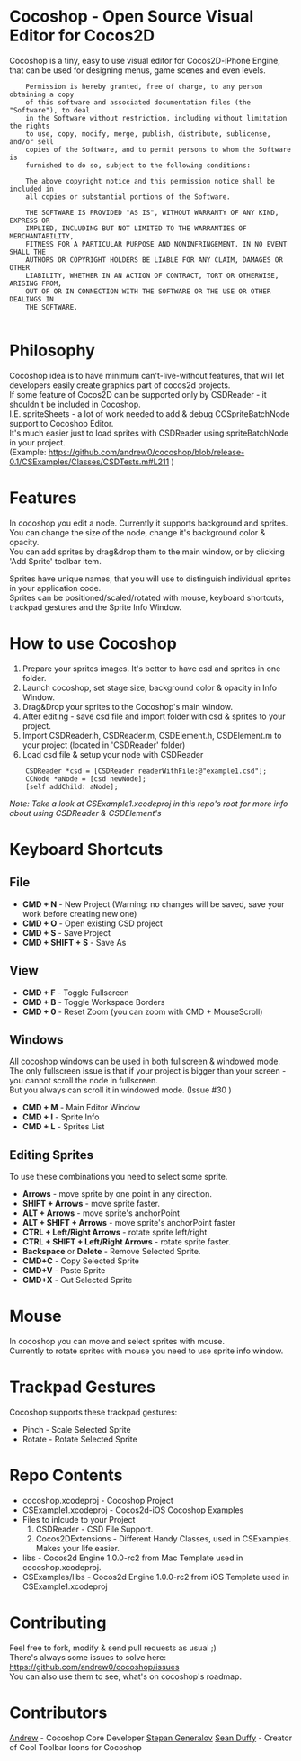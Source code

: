 Cocoshop - Open Source Visual Editor for Cocos2D
================================================

Cocoshop is a tiny, easy to use visual editor for Cocos2D-iPhone Engine, that
can be used for designing menus, game scenes and even levels.

```   
    Permission is hereby granted, free of charge, to any person obtaining a copy
    of this software and associated documentation files (the "Software"), to deal
    in the Software without restriction, including without limitation the rights
    to use, copy, modify, merge, publish, distribute, sublicense, and/or sell
    copies of the Software, and to permit persons to whom the Software is
    furnished to do so, subject to the following conditions:
   
    The above copyright notice and this permission notice shall be included in
    all copies or substantial portions of the Software.
   
    THE SOFTWARE IS PROVIDED "AS IS", WITHOUT WARRANTY OF ANY KIND, EXPRESS OR
    IMPLIED, INCLUDING BUT NOT LIMITED TO THE WARRANTIES OF MERCHANTABILITY,
    FITNESS FOR A PARTICULAR PURPOSE AND NONINFRINGEMENT. IN NO EVENT SHALL THE
    AUTHORS OR COPYRIGHT HOLDERS BE LIABLE FOR ANY CLAIM, DAMAGES OR OTHER
    LIABILITY, WHETHER IN AN ACTION OF CONTRACT, TORT OR OTHERWISE, ARISING FROM,
    OUT OF OR IN CONNECTION WITH THE SOFTWARE OR THE USE OR OTHER DEALINGS IN
    THE SOFTWARE.
 
```

Philosophy
=====================
Cocoshop idea is to have minimum can't-live-without features, that will let developers easily create graphics part of cocos2d projects.  
If some feature of Cocos2D can be supported only by CSDReader - it shouldn't be included in Cocoshop.  
I.E. spriteSheets - a lot of work needed to add & debug CCSpriteBatchNode support to Cocoshop Editor.  
It's much easier just to load sprites with CSDReader using spriteBatchNode in your project.  
(Example: https://github.com/andrew0/cocoshop/blob/release-0.1/CSExamples/Classes/CSDTests.m#L211 )  

Features
=====================
In cocoshop you edit a node. Currently it supports background and sprites.  
You can change the size of the node, change it's background color & opacity.  
You can add sprites by drag&drop them to the main window, or by clicking 'Add Sprite' toolbar item.

Sprites have unique names, that you will use to distinguish individual sprites in your application code.  
Sprites can be positioned/scaled/rotated with mouse, keyboard shortcuts, trackpad gestures and the Sprite Info Window.

How to use Cocoshop
=====================

 1. Prepare your sprites images. It's better to have csd and sprites in one folder.
 1. Launch cocoshop, set stage size, background color & opacity in Info Window.
 1. Drag&Drop your sprites to the Cocoshop's main window.
 1. After editing - save csd file and import folder with csd & sprites to your project.
 1. Import CSDReader.h, CSDReader.m, CSDElement.h, CSDElement.m to your project (located in 'CSDReader' folder)
 1. Load csd file & setup your node with CSDReader  

```
    CSDReader *csd = [CSDReader readerWithFile:@"example1.csd"];
    CCNode *aNode = [csd newNode];  
    [self addChild: aNode];  
```
 *Note: Take a look at CSExample1.xcodeproj in this repo's root for more info about using CSDReader & CSDElement's*


Keyboard Shortcuts
=====================

File
--------------------
 * __CMD + N__ - New Project (Warning: no changes will be saved, save your work before creating new one)
 * __CMD + O__ - Open existing CSD project
 * __CMD + S__ - Save Project
 * __CMD + SHIFT + S__ - Save As

View
--------------------
 * __CMD + F__ - Toggle Fullscreen
 * __CMD + B__ - Toggle Workspace Borders
 * __CMD + 0__ - Reset Zoom (you can zoom with CMD + MouseScroll)
 
Windows
-------------------
All cocoshop windows can be used in both fullscreen & windowed mode.  
The only fullscreen issue is that if your project is bigger than your screen - you cannot scroll the node in fullscreen.  
But you always can scroll it in windowed mode. (Issue #30 )

 * __CMD + M__ - Main Editor Window
 * __CMD + I__ - Sprite Info
 * __CMD + L__ - Sprites List
 
Editing Sprites
-------------------
To use these combinations you need to select some sprite.

 * __Arrows__ - move sprite by one point in any direction.
 * __SHIFT + Arrows__ - move sprite faster.
 * __ALT + Arrows__ - move sprite's anchorPoint
 * __ALT + SHIFT + Arrows__ - move sprite's anchorPoint faster
 * __CTRL + Left/Right Arrows__ - rotate sprite left/right
 * __CTRL + SHIFT + Left/Right Arrows__ - rotate sprite faster.
 * __Backspace__ or __Delete__ - Remove Selected Sprite.
 * __CMD+C__ - Copy Selected Sprite
 * __CMD+V__ - Paste Sprite
 * __CMD+X__ - Cut Selected Sprite
 
Mouse
=====================
In cocoshop you can move and select sprites with mouse.  
Currently to rotate sprites with mouse you need to use sprite info window.

Trackpad Gestures
=====================
Cocoshop supports these trackpad gestures:  

 * Pinch - Scale Selected Sprite
 * Rotate - Rotate Selected Sprite
 
Repo Contents
=====================

 * cocoshop.xcodeproj - Cocoshop Project
 * CSExample1.xcodeproj - Cocos2d-iOS Cocoshop Examples
 * Files to inlcude to your Project
   1. CSDReader - CSD File Support.
   2. Cocos2DExtensions - Different Handy Classes, used in CSExamples. Makes your life easier.
 * libs - Cocos2d Engine 1.0.0-rc2 from Mac Template used in cocoshop.xcodeproj.
 * CSExamples/libs - Cocos2d Engine 1.0.0-rc2 from iOS Template used in CSExample1.xcodeproj

Contributing
=====================
Feel free to fork, modify & send pull requests as usual ;)  
There's always some issues to solve here: https://github.com/andrew0/cocoshop/issues  
You can also use them to see, what's on cocoshop's roadmap.  

Contributors
=====================
[Andrew](https://github.com/andrew0 "Core Developer") - Cocoshop Core Developer
[Stepan Generalov](https://github.com/psineur "Bla-bla") 
[Sean Duffy](http://www.shogan.co.uk/ "Shogan") - Creator of Cool Toolbar Icons for Cocoshop
